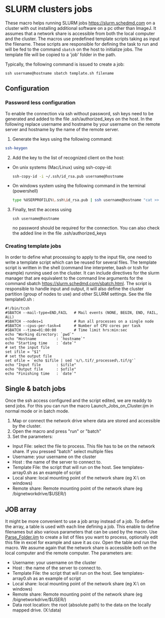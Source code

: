 # SLURM clusters jobs

These macro helps running SLURM jobs https://slurm.schedmd.com on a cluster with out installing additional software on a pc other than ImageJ. It assumes that a network share is accessible from both the local computer and the cluster. The macros use predefined template scripts taking as input the filename. These scripts are responsible for defining the task to run and will be fed to the command ``sbatch`` on the host to initialize jobs. The template file will be copied to a 'job' folder in the path. 

Typically, the following command is issued to create a job:
```
ssh username@hostname sbatch template.sh filename
```

## Configuration
### Password less configuration
To enable the connection via ssh without password, ssh keys need to be generated and added to the file .ssh/authorized_keys on the host. In the following replace username and hostname by your username on the remote server and hostname by the name of the remote server.
1. Generate the keys using the following command:
```bash
ssh-keygen
```
2. Add the key to the list of recognized client on the host:
  - On unix systems (Mac/Linux) using ssh-copy-id:
    ```bash
    ssh-copy-id -i ~/.ssh/id_rsa.pub username@hostname
    ```
   - On windows system using the following command in the terminal (powershell)
     ```bash
     type %USERPROFILE%\.ssh\id_rsa.pub | ssh username@hostname "cat >> .ssh/authorized_keys"
     ```
3. Finally, test the access using
   ```
   ssh username@hostname
   ```
   no password should be required for the connection. You can also check the added line in the file .ssh/authorized_keys

### Creating template jobs
In order to define what processing to apply to the input file, one need to write a template script which can be reused for several files. The template script is written in the shell (command line interpreter, bash or tcsh for example) running used on the cluster. It can include directives for the slurm manager that are equivalent to the command line arguments for the command sbatch https://slurm.schedmd.com/sbatch.html. The script is responsible to handle input and output, it will also define the cluster partition (group of nodes to use) and other SLURM settings. See the file template0.sh :
```
#!/bin/tcsh
#SBATCH --mail-type=END,FAIL   # Mail events (NONE, BEGIN, END, FAIL, ALL)
#SBATCH --nodes=1              # Run all processes on a single node
#SBATCH --cpus-per-task=4      # Number of CPU cores per task
#SBATCH --time=01:00:00        # Time limit hrs:min:sec
echo "Working directory: `pwd`"
echo "Hostname         : `hostname`"
echo "Starting time    : `date`"
# set the input file
set ifile = "$1"
# set the output file
set ofile = `echo $ifile | sed 's/\.tif/_processed\.tif/g'`
echo "Input file       : $ifile"
echo "Output file      : $ofile"
echo "Finishing time   : `date`"
```

## Single & batch jobs
Once the ssh access configured and the script edited, we are readdy to send jobs. 
For this you can run the macro Launch_Jobs_on_Cluster.ijm  in normal mode or in batch mode.
1. Map or connect the network drive where data are stored and accessible by the cluster.
2. Open the macro and press "run" or "batch"
3. Set the parameters:
  - Input File: select the file to process. This file has to be on the network share. If you pressed "batch" select multiple files
  - Username: your username on the cluster
  - Host : the name of the server to connect to.
  - Template File: the script that will run on the host. See templates-array0.sh as an example of script
  - Local share: local mounting point of the network share (eg X:\ on windows)
  - Remote share: Remote mounting point of the network share (eg /bignetworkdrive/$USER/)


## JOB array
It might be more convenient to use a job array instead of a job. To define the array, a table is used with each line defining a job. This enable to define filenames but also various parameters that can be used by the macro. Use [Parse_Folder.ijm](https://raw.githubusercontent.com/jboulanger/imagej-macro/main/File_Conversion/Parse_Folders.ijm) to create a list of files you want to process, optionally edit this file in excel for example and save it as csv. Open the table and run the macro. We assume again that the network share is accessible both on the local computer and the remote computer.
The parameters are:
- Username: your username on the cluster
- Host : the name of the server to connect to.
- Template File: the script that will run on the host. See templates-array0.sh as an example of script
- Local share: local mounting point of the network share (eg X:\ on windows)
- Remote share: Remote mounting point of the network share (eg /bignetworkdrive/$USER/)
- Data root location: the root (absolute path) to the data on the locally mapped drive. (X:\data)




